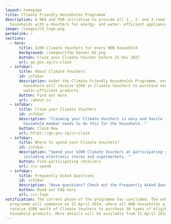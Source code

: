 ```yaml
---
layout: homepage
title: Climate Friendly Households Programme
description: A NEA and PUB initiative to provide all 1-, 2- and 3-room HDB
  households with e-Vouchers for energy- and water- efficient appliances.
image: /images/CV_logo.png
permalink: /
sections:
  - hero:
      title: $300 Climate Vouchers for every HDB household
      background: /images/cfhp banner-02.png
      button: Claim your Climate Voucher before 31 Dec 2027
      url: go.gov.sg/cv-claim
  - infobar:
      title: About Climate Vouchers
      id: infobar
      description: Under the Climate Friendly Households Programme, every HDB
        household will receive $300 in Climate Vouchers to purchase energy- and
        water-efficient products.
      button: Find out more
      url: /about-cv
  - infobar:
      title: Claim your Climate Vouchers
      id: infobar
      description: "Claiming your Climate Vouchers is easy and hassle free! Only one
        household member needs to do this for the household. "
      button: Claim Now
      url: https://go.gov.sg/cv-claim
  - infobar:
      title: Where to spend your Climate Vouchers?
      id: infobar
      description: "Spend your $300 Climate Vouchers at participating retailers,
        including electronic stores and supermarkets. "
      button: Find participating retailers
      url: /cv-spend
  - infobar:
      title: Frequently Asked Questions
      id: infobar
      description: "Have questions? Check out the Frequently Asked Questions. "
      button: Read our FAQ here
      url: /cv-faqs
notification: The current phase of the programme has concluded. The enhanced
  programme will commence on 15 April 2024, where all HDB households will
  receive $300 worth of Climate Vouchers to purchase 10 types of eligible
  household products. More details will be available from 15 April 2024.
---
```

